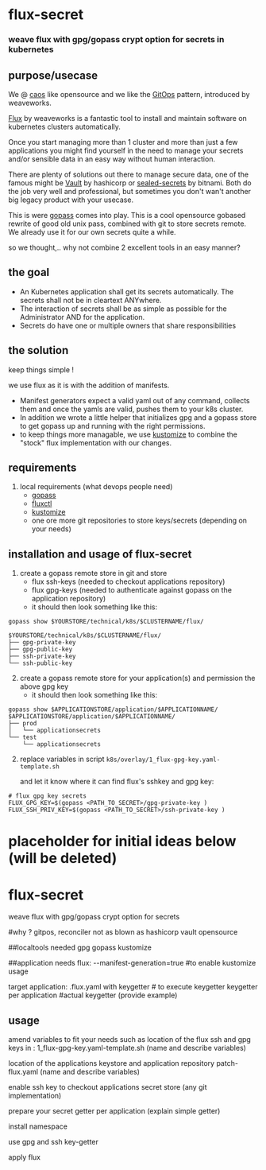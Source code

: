 # flux-secret
### weave flux with gpg/gopass crypt option for secrets in kubernetes

## purpose/usecase

We @ [caos](https://caos.ch) like opensource and we like the [GitOps](https://www.weave.works/technologies/gitops/) pattern, introduced by weaveworks.

[Flux](https://github.com/fluxcd/flux) by weaveworks is a fantastic tool to install and maintain software on kubernetes clusters automatically.

Once you start managing more than 1 cluster and more than just a few applications you might find yourself in the need to manage your secrets and/or sensible data in an easy way without human interaction.

There are plenty of solutions out there to manage secure data, one of the famous might be [Vault](https://www.vaultproject.io/) by hashicorp or [sealed-secrets](https://github.com/bitnami-labs/sealed-secrets) by bitnami. Both do the job very well and professional, but sometimes you don't wan't another big legacy product with your usecase. 

This is were [gopass](https://github.com/gopasspw/gopass) comes into play. This is a cool opensource gobased rewrite of good old unix pass, combined with git to store secrets remote. We already use it for our own secrets quite a while.

so we thought,.. why not combine 2 excellent tools in an easy manner? 

## the goal

 * An Kubernetes application shall get its secrets automatically. The secrets shall not be in cleartext ANYwhere. 
 * The interaction of secrets shall be as simple as possible for the Administrator AND for the application.
 * Secrets do have one or multiple owners that share responsibilities

## the solution

keep things simple !

we use flux as it is with the addition of manifests.

 * Manifest generators expect a valid yaml out of any command, collects them and once the yamls are valid, pushes them to your k8s cluster.
 * In addition we wrote a little helper that initializes gpg and a gopass store to get gopass up and running with the right permissions.
 * to keep things more managable, we use  [kustomize](https://github.com/kubernetes-sigs/kustomize)  to combine the "stock" flux implementation with our changes.

## requirements

 1. local requirements (what devops people need)
	 * [gopass](https://github.com/gopasspw/gopass)
	 * [fluxctl](https://docs.fluxcd.io/en/stable/references/fluxctl.html)
	 * [kustomize](https://github.com/kubernetes-sigs/kustomize)
	 * one ore more git repositories to store keys/secrets (depending on your needs)

## installation and usage of flux-secret

 1. create a gopass remote store in git and store
	 * flux ssh-keys (needed to checkout applications repository)
	 * flux gpg-keys (needed to authenticate against gopass on the application repository)
	 * it should then look something like this:
```
gopass show $YOURSTORE/technical/k8s/$CLUSTERNAME/flux/

$YOURSTORE/technical/k8s/$CLUSTERNAME/flux/
├── gpg-private-key
├── gpg-public-key
├── ssh-private-key
└── ssh-public-key
```

  2. create a gopass remote store for your application(s) and permission the above gpg key
     * it should then look something like this:
```
gopass show $APPLICATIONSTORE/application/$APPLICATIONNAME/
$APPLICATIONSTORE/application/$APPLICATIONNAME/
├── prod
│   └── applicationsecrets
└── test
    └── applicationsecrets
```




 2. replace variables in script
     `k8s/overlay/1_flux-gpg-key.yaml-template.sh`
     
      and let it know where it can find flux's sshkey and gpg key:

```
# flux gpg key secrets
FLUX_GPG_KEY=$(gopass <PATH_TO_SECRET>/gpg-private-key )
FLUX_SSH_PRIV_KEY=$(gopass <PATH_TO_SECRET>/ssh-private-key )
```










# placeholder for initial ideas below (will be deleted)

# flux-secret
weave flux with gpg/gopass crypt option for secrets

#why ?
gitpos, reconciler
not as blown as hashicorp vault
opensource

##localtools needed
gpg
gopass
kustomize

##application needs
flux:
--manifest-generation=true #to enable kustomize usage

target application:
.flux.yaml with keygetter  # to execute keygetter
keygetter per application #actual keygetter (provide example)

## usage
amend variables to fit your needs such as location of the flux ssh and gpg keys in :
1_flux-gpg-key.yaml-template.sh
(name and describe variables)

location of the applications keystore and application repository
patch-flux.yaml
(name and describe variables)

enable ssh key to checkout applications secret store (any git implementation)

prepare your secret getter per application
(explain simple getter)

install namespace

use gpg and ssh key-getter

apply flux
